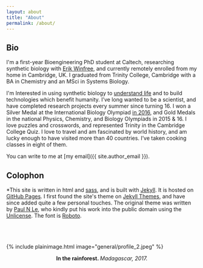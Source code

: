 ```yaml
---
layout: about
title: "About"
permalink: /about/
---
```

## Bio
I'm a first-year Bioengineering PhD student at Caltech, researching synthetic biology with [Erik Winfree](https://www.dna.caltech.edu/), and currently remotely enrolled from my home in Cambridge, UK. I graduated from Trinity College, Cambridge with a BA in Chemistry and an MSci in Systems Biology. 

I'm Interested in using synthetic biology to [understand life](https://doi.org/10.1038/468889a) and to build technologies which benefit humanity. I’ve long wanted to be a scientist, and have completed research projects every summer since turning 16. I won a Silver Medal at the International Biology Olympiad [in 2016](https://blog.rsb.org.uk/visiting-vietnam-for-the-international-biology-olympiad-2016/), and Gold Medals in the national Physics, Chemistry, and Biology Olympiads in 2015 & 16. I love
puzzles and crosswords, and represented Trinity in the Cambridge College Quiz. I love to travel and am fascinated by world history, and am lucky enough to have visited more than 40 countries. I’ve taken cooking classes in eight of them.

You can write to me at [my email]({{ site.author_email }}).

## Colophon
*This site is written in html and [sass](https://sass-lang.com/), and is built with [Jekyll](https://jekyllrb.com/). It is hosted on [GitHub Pages](https://pages.github.com/). I first found the site's theme on [Jekyll Themes](https://jekyllthemes.io/), and have since added quite a few personal touches. The original theme was written by [Paul N Le](https://github.com/LeNPaul), who kindly put his work into the public domain using the [Unlicense](https://unlicense.org/). The font is [Roboto](https://fonts.google.com/specimen/Roboto).
<br/><br/><br/><br/>

{% include plainimage.html image="general/profile_2.jpeg" %}
<p style = "text-align: center;">
    <b>In the rainforest. </b><i>Madagascar, 2017.</i>
</p>
